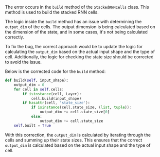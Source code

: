 The error occurs in the `build` method of the `StackedRNNCells` class. This method is used to build the stacked RNN cells.

The logic inside the `build` method has an issue with determining the `output_dim` of the cells. The output dimension is being calculated based on the dimension of the state, and in some cases, it's not being calculated correctly.

To fix the bug, the correct approach would be to update the logic for calculating the `output_dim` based on the actual input shape and the type of cell. Additionally, the logic for checking the state size should be corrected to avoid the issue.

Below is the corrected code for the `build` method:

```python
def build(self, input_shape):
    output_dim = 0
    for cell in self.cells:
        if isinstance(cell, Layer):
            cell.build(input_shape)
        if hasattr(cell, 'state_size'):
            if isinstance(cell.state_size, (list, tuple)):
                output_dim += cell.state_size[0]
            else:
                output_dim += cell.state_size
    self.built = True
```

With this correction, the `output_dim` is calculated by iterating through the cells and summing up their state sizes. This ensures that the correct `output_dim` is calculated based on the actual input shape and the type of cell.